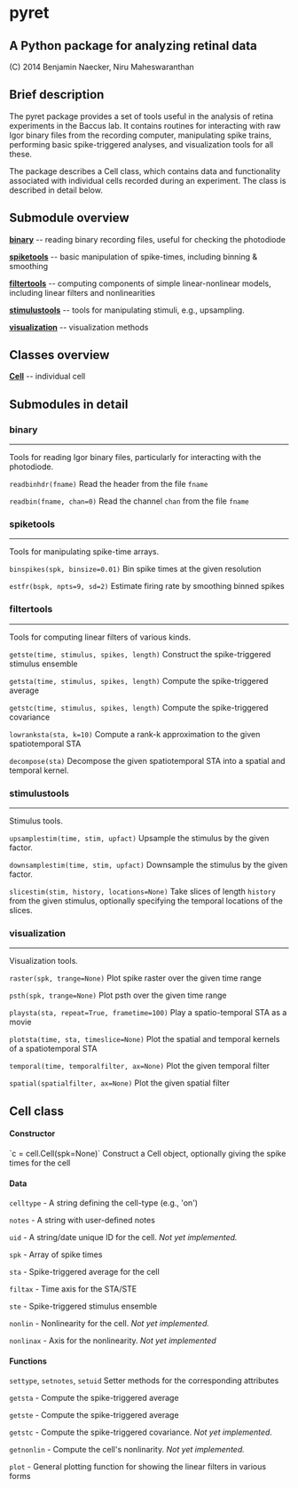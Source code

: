 # pyret
## A Python package for analyzing retinal data
(C) 2014 Benjamin Naecker, Niru Maheswaranthan

Brief description
-----------------

The pyret package provides a set of tools useful in the analysis of retina experiments
in the Baccus lab. It contains routines for interacting with raw Igor binary files
from the recording computer, manipulating spike trains, performing basic spike-triggered
analyses, and visualization tools for all these.

The package describes a Cell class, which contains data and functionality associated 
with individual cells recorded during an experiment. The class is described in detail 
below.

Submodule overview
------------------

[**binary**](#binary)		-- reading binary recording files, useful for checking the photodiode

[**spiketools**](#spk)		-- basic manipulation of spike-times, including binning & smoothing

[**filtertools**](#sta)		-- computing components of simple linear-nonlinear models, including linear filters and nonlinearities

[**stimulustools**](#stim)	-- tools for manipulating stimuli, e.g., upsampling.

[**visualization**](#viz)	-- visualization methods

Classes overview
----------------

[**Cell**](#cell)			-- individual cell

Submodules in detail
--------------------

<h3 id="binary">binary</h3>
<hr>
Tools for reading Igor binary files, particularly for interacting with the photodiode.

`readbinhdr(fname)`
Read the header from the file `fname`

`readbin(fname, chan=0)`
Read the channel `chan` from the file `fname`

<h3 id="spk">spiketools</h3>
<hr>
Tools for manipulating spike-time arrays.

`binspikes(spk, binsize=0.01)`
Bin spike times at the given resolution

`estfr(bspk, npts=9, sd=2)`
Estimate firing rate by smoothing binned spikes

<h3 id="sta">filtertools</h3>
<hr>
Tools for computing linear filters of various kinds.

`getste(time, stimulus, spikes, length)`
Construct the spike-triggered stimulus ensemble

`getsta(time, stimulus, spikes, length)`
Compute the spike-triggered average

`getstc(time, stimulus, spikes, length)`
Compute the spike-triggered covariance

`lowranksta(sta, k=10)`
Compute a rank-k approximation to the given spatiotemporal STA

`decompose(sta)`
Decompose the given spatiotemporal STA into a spatial and temporal kernel.

<h3 id="stim">stimulustools</h3>
<hr>
Stimulus tools.

`upsamplestim(time, stim, upfact)`
Upsample the stimulus by the given factor.

`downsamplestim(time, stim, upfact)`
Downsample the stimulus by the given factor.

`slicestim(stim, history, locations=None)`
Take slices of length `history` from the given stimulus, optionally
specifying the temporal locations of the slices.

<h3 id="viz">visualization</h3>
<hr>
Visualization tools.

`raster(spk, trange=None)`
Plot spike raster over the given time range

`psth(spk, trange=None)`
Plot psth over the given time range

`playsta(sta, repeat=True, frametime=100)`
Play a spatio-temporal STA as a movie

`plotsta(time, sta, timeslice=None)`
Plot the spatial and temporal kernels of a spatiotemporal STA

`temporal(time, temporalfilter, ax=None)`
Plot the given temporal filter

`spatial(spatialfilter, ax=None)`
Plot the given spatial filter

<h2 id="cell">Cell class</h2>
<h4>Constructor</h4>
`c = cell.Cell(spk=None)`
Construct a Cell object, optionally giving the spike times for the cell

<h4>Data</h4>

`celltype`	- A string defining the cell-type (e.g., 'on')

`notes`		- A string with user-defined notes

`uid`		- A string/date unique ID for the cell. *Not yet implemented.*

`spk` 		- Array of spike times

`sta` 		- Spike-triggered average for the cell

`filtax`	- Time axis for the STA/STE

`ste` 		- Spike-triggered stimulus ensemble

`nonlin`	- Nonlinearity for the cell. *Not yet implemented.*

`nonlinax`	- Axis for the nonlinearity. *Not yet implemented*

<h4>Functions</h4>

`settype`, `setnotes`, `setuid`
Setter methods for the corresponding attributes

`getsta` 	- Compute the spike-triggered average

`getste` 	- Compute the spike-triggered average

`getstc`	- Compute the spike-triggered covariance. *Not yet implemented.*

`getnonlin`	- Compute the cell's nonlinarity. *Not yet implemented.*

`plot` 		- General plotting function for showing the linear filters in various forms

